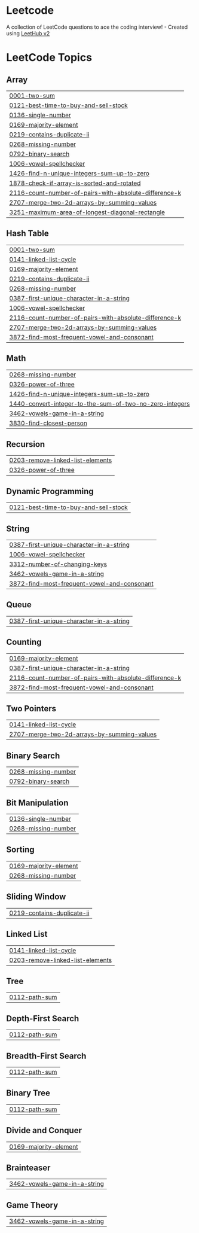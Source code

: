 # Leetcode
A collection of LeetCode questions to ace the coding interview! - Created using [LeetHub v2](https://github.com/arunbhardwaj/LeetHub-2.0)

<!---LeetCode Topics Start-->
# LeetCode Topics
## Array
|  |
| ------- |
| [0001-two-sum](https://github.com/Dhanushkotichukka/Leetcode/tree/master/0001-two-sum) |
| [0121-best-time-to-buy-and-sell-stock](https://github.com/Dhanushkotichukka/Leetcode/tree/master/0121-best-time-to-buy-and-sell-stock) |
| [0136-single-number](https://github.com/Dhanushkotichukka/Leetcode/tree/master/0136-single-number) |
| [0169-majority-element](https://github.com/Dhanushkotichukka/Leetcode/tree/master/0169-majority-element) |
| [0219-contains-duplicate-ii](https://github.com/Dhanushkotichukka/Leetcode/tree/master/0219-contains-duplicate-ii) |
| [0268-missing-number](https://github.com/Dhanushkotichukka/Leetcode/tree/master/0268-missing-number) |
| [0792-binary-search](https://github.com/Dhanushkotichukka/Leetcode/tree/master/0792-binary-search) |
| [1006-vowel-spellchecker](https://github.com/Dhanushkotichukka/Leetcode/tree/master/1006-vowel-spellchecker) |
| [1426-find-n-unique-integers-sum-up-to-zero](https://github.com/Dhanushkotichukka/Leetcode/tree/master/1426-find-n-unique-integers-sum-up-to-zero) |
| [1878-check-if-array-is-sorted-and-rotated](https://github.com/Dhanushkotichukka/Leetcode/tree/master/1878-check-if-array-is-sorted-and-rotated) |
| [2116-count-number-of-pairs-with-absolute-difference-k](https://github.com/Dhanushkotichukka/Leetcode/tree/master/2116-count-number-of-pairs-with-absolute-difference-k) |
| [2707-merge-two-2d-arrays-by-summing-values](https://github.com/Dhanushkotichukka/Leetcode/tree/master/2707-merge-two-2d-arrays-by-summing-values) |
| [3251-maximum-area-of-longest-diagonal-rectangle](https://github.com/Dhanushkotichukka/Leetcode/tree/master/3251-maximum-area-of-longest-diagonal-rectangle) |
## Hash Table
|  |
| ------- |
| [0001-two-sum](https://github.com/Dhanushkotichukka/Leetcode/tree/master/0001-two-sum) |
| [0141-linked-list-cycle](https://github.com/Dhanushkotichukka/Leetcode/tree/master/0141-linked-list-cycle) |
| [0169-majority-element](https://github.com/Dhanushkotichukka/Leetcode/tree/master/0169-majority-element) |
| [0219-contains-duplicate-ii](https://github.com/Dhanushkotichukka/Leetcode/tree/master/0219-contains-duplicate-ii) |
| [0268-missing-number](https://github.com/Dhanushkotichukka/Leetcode/tree/master/0268-missing-number) |
| [0387-first-unique-character-in-a-string](https://github.com/Dhanushkotichukka/Leetcode/tree/master/0387-first-unique-character-in-a-string) |
| [1006-vowel-spellchecker](https://github.com/Dhanushkotichukka/Leetcode/tree/master/1006-vowel-spellchecker) |
| [2116-count-number-of-pairs-with-absolute-difference-k](https://github.com/Dhanushkotichukka/Leetcode/tree/master/2116-count-number-of-pairs-with-absolute-difference-k) |
| [2707-merge-two-2d-arrays-by-summing-values](https://github.com/Dhanushkotichukka/Leetcode/tree/master/2707-merge-two-2d-arrays-by-summing-values) |
| [3872-find-most-frequent-vowel-and-consonant](https://github.com/Dhanushkotichukka/Leetcode/tree/master/3872-find-most-frequent-vowel-and-consonant) |
## Math
|  |
| ------- |
| [0268-missing-number](https://github.com/Dhanushkotichukka/Leetcode/tree/master/0268-missing-number) |
| [0326-power-of-three](https://github.com/Dhanushkotichukka/Leetcode/tree/master/0326-power-of-three) |
| [1426-find-n-unique-integers-sum-up-to-zero](https://github.com/Dhanushkotichukka/Leetcode/tree/master/1426-find-n-unique-integers-sum-up-to-zero) |
| [1440-convert-integer-to-the-sum-of-two-no-zero-integers](https://github.com/Dhanushkotichukka/Leetcode/tree/master/1440-convert-integer-to-the-sum-of-two-no-zero-integers) |
| [3462-vowels-game-in-a-string](https://github.com/Dhanushkotichukka/Leetcode/tree/master/3462-vowels-game-in-a-string) |
| [3830-find-closest-person](https://github.com/Dhanushkotichukka/Leetcode/tree/master/3830-find-closest-person) |
## Recursion
|  |
| ------- |
| [0203-remove-linked-list-elements](https://github.com/Dhanushkotichukka/Leetcode/tree/master/0203-remove-linked-list-elements) |
| [0326-power-of-three](https://github.com/Dhanushkotichukka/Leetcode/tree/master/0326-power-of-three) |
## Dynamic Programming
|  |
| ------- |
| [0121-best-time-to-buy-and-sell-stock](https://github.com/Dhanushkotichukka/Leetcode/tree/master/0121-best-time-to-buy-and-sell-stock) |
## String
|  |
| ------- |
| [0387-first-unique-character-in-a-string](https://github.com/Dhanushkotichukka/Leetcode/tree/master/0387-first-unique-character-in-a-string) |
| [1006-vowel-spellchecker](https://github.com/Dhanushkotichukka/Leetcode/tree/master/1006-vowel-spellchecker) |
| [3312-number-of-changing-keys](https://github.com/Dhanushkotichukka/Leetcode/tree/master/3312-number-of-changing-keys) |
| [3462-vowels-game-in-a-string](https://github.com/Dhanushkotichukka/Leetcode/tree/master/3462-vowels-game-in-a-string) |
| [3872-find-most-frequent-vowel-and-consonant](https://github.com/Dhanushkotichukka/Leetcode/tree/master/3872-find-most-frequent-vowel-and-consonant) |
## Queue
|  |
| ------- |
| [0387-first-unique-character-in-a-string](https://github.com/Dhanushkotichukka/Leetcode/tree/master/0387-first-unique-character-in-a-string) |
## Counting
|  |
| ------- |
| [0169-majority-element](https://github.com/Dhanushkotichukka/Leetcode/tree/master/0169-majority-element) |
| [0387-first-unique-character-in-a-string](https://github.com/Dhanushkotichukka/Leetcode/tree/master/0387-first-unique-character-in-a-string) |
| [2116-count-number-of-pairs-with-absolute-difference-k](https://github.com/Dhanushkotichukka/Leetcode/tree/master/2116-count-number-of-pairs-with-absolute-difference-k) |
| [3872-find-most-frequent-vowel-and-consonant](https://github.com/Dhanushkotichukka/Leetcode/tree/master/3872-find-most-frequent-vowel-and-consonant) |
## Two Pointers
|  |
| ------- |
| [0141-linked-list-cycle](https://github.com/Dhanushkotichukka/Leetcode/tree/master/0141-linked-list-cycle) |
| [2707-merge-two-2d-arrays-by-summing-values](https://github.com/Dhanushkotichukka/Leetcode/tree/master/2707-merge-two-2d-arrays-by-summing-values) |
## Binary Search
|  |
| ------- |
| [0268-missing-number](https://github.com/Dhanushkotichukka/Leetcode/tree/master/0268-missing-number) |
| [0792-binary-search](https://github.com/Dhanushkotichukka/Leetcode/tree/master/0792-binary-search) |
## Bit Manipulation
|  |
| ------- |
| [0136-single-number](https://github.com/Dhanushkotichukka/Leetcode/tree/master/0136-single-number) |
| [0268-missing-number](https://github.com/Dhanushkotichukka/Leetcode/tree/master/0268-missing-number) |
## Sorting
|  |
| ------- |
| [0169-majority-element](https://github.com/Dhanushkotichukka/Leetcode/tree/master/0169-majority-element) |
| [0268-missing-number](https://github.com/Dhanushkotichukka/Leetcode/tree/master/0268-missing-number) |
## Sliding Window
|  |
| ------- |
| [0219-contains-duplicate-ii](https://github.com/Dhanushkotichukka/Leetcode/tree/master/0219-contains-duplicate-ii) |
## Linked List
|  |
| ------- |
| [0141-linked-list-cycle](https://github.com/Dhanushkotichukka/Leetcode/tree/master/0141-linked-list-cycle) |
| [0203-remove-linked-list-elements](https://github.com/Dhanushkotichukka/Leetcode/tree/master/0203-remove-linked-list-elements) |
## Tree
|  |
| ------- |
| [0112-path-sum](https://github.com/Dhanushkotichukka/Leetcode/tree/master/0112-path-sum) |
## Depth-First Search
|  |
| ------- |
| [0112-path-sum](https://github.com/Dhanushkotichukka/Leetcode/tree/master/0112-path-sum) |
## Breadth-First Search
|  |
| ------- |
| [0112-path-sum](https://github.com/Dhanushkotichukka/Leetcode/tree/master/0112-path-sum) |
## Binary Tree
|  |
| ------- |
| [0112-path-sum](https://github.com/Dhanushkotichukka/Leetcode/tree/master/0112-path-sum) |
## Divide and Conquer
|  |
| ------- |
| [0169-majority-element](https://github.com/Dhanushkotichukka/Leetcode/tree/master/0169-majority-element) |
## Brainteaser
|  |
| ------- |
| [3462-vowels-game-in-a-string](https://github.com/Dhanushkotichukka/Leetcode/tree/master/3462-vowels-game-in-a-string) |
## Game Theory
|  |
| ------- |
| [3462-vowels-game-in-a-string](https://github.com/Dhanushkotichukka/Leetcode/tree/master/3462-vowels-game-in-a-string) |
<!---LeetCode Topics End-->